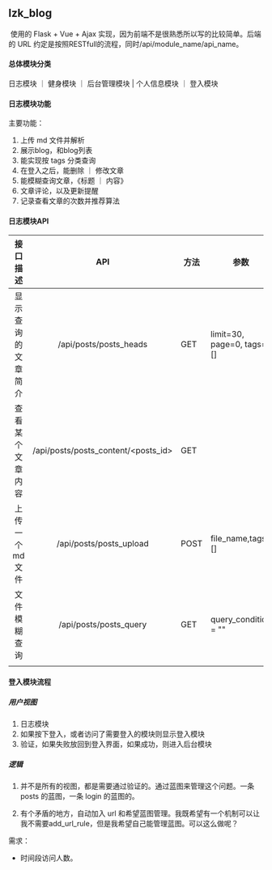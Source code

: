 ## lzk_blog

​		使用的 Flask + Vue + Ajax 实现，因为前端不是很熟悉所以写的比较简单。后端的 URL 约定是按照RESTfull的流程，同时/api/module_name/api_name。

#### 总体模块分类

日志模块 ｜ 健身模块 ｜ 后台管理模块 | 个人信息模块 ｜ 登入模块



#### 日志模块功能

主要功能：

1. 上传 md 文件并解析
2. 展示blog，和blog列表
3. 能实现按 tags 分类查询
4. 在登入之后，能删除 ｜ 修改文章
5. 能模糊查询文章，《标题 ｜ 内容》
6. 文章评论，以及更新提醒
7. 记录查看文章的次数并推荐算法

#### 日志模块API

|      接口描述      |                 API                 | 方法 | 参数                      | 放回格式 |
| :----------------: | :---------------------------------: | ---- | ------------------------- | -------- |
| 显示查询的文章简介 |       /api/posts/posts_heads        | GET  | limit=30, page=0, tags=[] | {}       |
|  查看某个文章内容  | /api/posts/posts_content/<posts_id> | GET  |                           | {}       |
|   上传一个md文件   |       /api/posts/posts_upload       | POST | file_name,tags=[]         | {}       |
|    文件模糊查询    |       /api/posts/posts_query        | GET  | query_condition = ""      | {}       |
|                    |                                     |      |                           |          |



#### 登入模块流程

##### 用户视图

1. 日志模块
2. 如果按下登入，或者访问了需要登入的模块则显示登入模块
3. 验证，如果失败放回到登入界面，如果成功，则进入后台模块



##### 逻辑

1. 并不是所有的视图，都是需要通过验证的。通过蓝图来管理这个问题。一条 posts 的蓝图，一条 login 的蓝图的。

2. 有个矛盾的地方，自动加入 url 和希望蓝图管理。我既希望有一个机制可以让我不需要add_url_rule，但是我希望自己能管理蓝图。可以这么做呢？ 





需求：

+ 时间段访问人数。